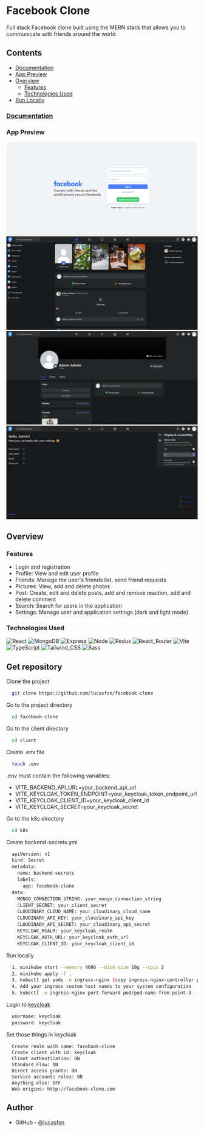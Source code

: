 # Facebook Clone

Full stack Facebook clone built using the MERN stack that allows you to communicate with friends around the world

## Contents

- [Documentation](#documentation)
- [App Preview](#app-preview)
- [Overview](#overview)
  - [Features](#features)
  - [Technologies Used](#technologies-used)
- [Run Locally](#get-repository)

### [Documentation](https://github.com/lucasfsn/fb-clone-ug/tree/main/documentation)

### App Preview

![Login](./preview/login.png)
![Home](./preview/home.png)
![Profile](./preview/profile.png)
![Settings](./preview/settings.png)

## Overview

### Features

- Login and registration
- Profile: View and edit user profile
- Friends: Manage the user's friends list, send friend requests
- Pictures: View, add and delete photos
- Post: Create, edit and delete posts, add and remove reaction, add and delete comment
- Search: Search for users in the application
- Settings: Manage user and application settings (dark and light mode)

### Technologies Used

![React](https://img.shields.io/badge/React-20232A?style=for-the-badge&logo=react&logoColor=61DAFB)
![MongoDB](https://img.shields.io/badge/MongoDB-4EA94B?style=for-the-badge&logo=mongodb&logoColor=white)
![Express](https://img.shields.io/badge/Express%20js-000000?style=for-the-badge&logo=express&logoColor=white)
![Node](https://img.shields.io/badge/ts--node-3178C6?style=for-the-badge&logo=ts-node&logoColor=white)
![Redux](https://img.shields.io/badge/Redux-593D88?style=for-the-badge&logo=redux&logoColor=white)
![React_Router](https://img.shields.io/badge/React_Router-CA4245?style=for-the-badge&logo=react-router&logoColor=white)
![Vite](https://img.shields.io/badge/Vite-B73BFE?style=for-the-badge&logo=vite&logoColor=FFD62E)
![TypeScript](https://img.shields.io/badge/TypeScript-007ACC?style=for-the-badge&logo=typescript&logoColor=white)
![Tailwind_CSS](https://img.shields.io/badge/Tailwind_CSS-38B2AC?style=for-the-badge&logo=tailwind-css&logoColor=white)
![Sass](https://img.shields.io/badge/Sass-CC6699?style=for-the-badge&logo=sass&logoColor=white)

## Get repository

Clone the project

```bash
  git clone https://github.com/lucasfsn/facebook-clone
```

Go to the project directory

```bash
  cd facebook-clone
```

Go to the client directory

```bash
  cd client
```

Create .env file

```bash
  touch .env
```

.env must contain the following variables:

- VITE_BACKEND_API_URL=your_backend_api_url
- VITE_KEYCLOAK_TOKEN_ENDPOINT=your_keycloak_token_endpoint_url
- VITE_KEYCLOAK_CLIENT_ID=your_keycloak_client_id
- VITE_KEYCLOAK_SECRET=your_keycloak_secret

Go to the k8s directory

```bash
  cd k8s
```

Create backend-secrets.yml

```bash
  apiVersion: v1
  kind: Secret
  metadata:
    name: backend-secrets
    labels:
      app: facebook-clone
  data:
    MONGO_CONNECTION_STRING: your_mongo_connection_string
    CLIENT_SECRET: your_client_secret
    CLOUDINARY_CLOUD_NAME: your_cloudinary_cloud_name
    CLOUDINARY_API_KEY: your_cloudinary_api_key
    CLOUDINARY_API_SECRET: your_cloudinary_api_secret
    KEYCLOAK_REALM: your_keycloak_realm
    KEYCLOAK_AUTH_URL: your_keycloak_auth_url
    KEYCLOAK_CLIENT_ID: your_keycloak_client_id
```

Run locally

```bash
  1. minikube start --memory 4096 --disk-size 10g --cpus 2
  2. minikube apply -f .
  3. kubectl get pods -n ingress-nginx (copy ingress-nginx-controller pod full name)
  4. Add your ingress custom host names to your system configuration
  5. kubectl -n ingress-nginx port-forward pod/pod-name-from-point-3 --address 0.0.0.0 80:80 443:443
```

Login to [keycloak](http://keycloak.facebook-clone.com)

```bash
  username: keycloak
  password: keycloak
```

Set those things in keycloak

```bask
  Create realm with name: facebook-clone
  Create client with id: keycloak
  Client authentication: ON
  Standard Flow: ON
  Direct access grants: ON
  Service accounts roles: ON
  Anything else: OFF
  Web origins: http://facebook-clone.com
```

## Author

- GitHub - [@lucasfsn](https://github.com/lucasfsn)
